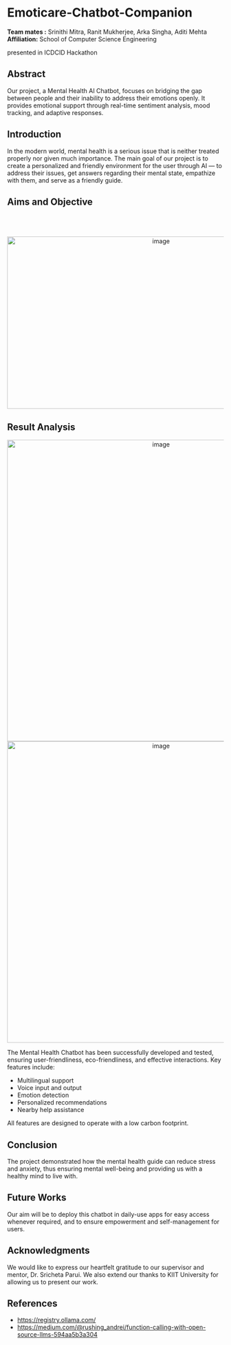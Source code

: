 # Emoticare-Chatbot-Companion

<p><strong>Team mates :</strong> Srinithi Mitra, Ranit Mukherjee, Arka Singha, Aditi Mehta<br>
<strong>Affiliation:</strong> School of Computer Science Engineering</p>
presented in ICDCID Hackathon

<h2>Abstract</h2>
<p>Our project, a Mental Health AI Chatbot, focuses on bridging the gap between people and their inability to address their emotions openly. It provides emotional support through real-time sentiment analysis, mood tracking, and adaptive responses.</p>

<h2>Introduction</h2>
<p>In the modern world, mental health is a serious issue that is neither treated properly nor given much importance. The main goal of our project is to create a personalized and friendly environment for the user through AI — to address their issues, get answers regarding their mental state, empathize with them, and serve as a friendly guide.</p>

<h2>Aims and Objective</h2>
<br><br><br>

<div align="center">
  <img width="700" height="400" alt="image" src="https://github.com/user-attachments/assets/a023da5b-b73b-40f8-a869-b4d09118be6d" />
</div>

<h2>Result Analysis</h2>
<div align="center">
  <img width="700" alt="image" src="https://github.com/user-attachments/assets/fc2995ae-7724-4076-b374-393da24e586d" />
</div>

<div align="center">
  <img width="700" alt="image" src="https://github.com/user-attachments/assets/a66208c9-f030-40dd-9d1d-d5b645447c24" />
</div>

<p>The Mental Health Chatbot has been successfully developed and tested, ensuring user-friendliness, eco-friendliness, and effective interactions. Key features include:</p>
<ul>
  <li>Multilingual support</li>
  <li>Voice input and output</li>
  <li>Emotion detection</li>
  <li>Personalized recommendations</li>
  <li>Nearby help assistance</li>
</ul>
<p>All features are designed to operate with a low carbon footprint.</p>


<h2>Conclusion</h2>
<p>The project demonstrated how the mental health guide can reduce stress and anxiety, thus ensuring mental well-being and providing us with a healthy mind to live with.</p>

<h2>Future Works</h2>
<p>Our aim will be to deploy this chatbot in daily-use apps for easy access whenever required, and to ensure empowerment and self-management for users.</p>

<h2>Acknowledgments</h2>
<p>We would like to express our heartfelt gratitude to our supervisor and mentor, Dr. Sricheta Parui. We also extend our thanks to KIIT University for allowing us to present our work.</p>

<h2>References</h2>
<ul>
  <li><a href="https://registry.ollama.com/" target="_blank">https://registry.ollama.com/</a></li>
  <li><a href="https://medium.com/@rushing_andrei/function-calling-with-open-source-llms-594aa5b3a304" target="_blank">https://medium.com/@rushing_andrei/function-calling-with-open-source-llms-594aa5b3a304</a></li>
</ul>

